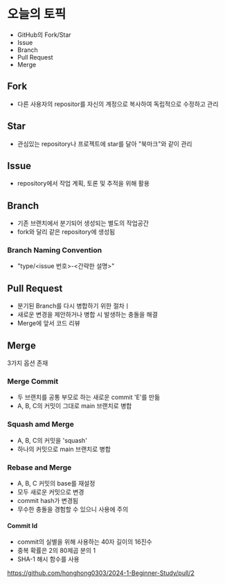 # 오늘의 토픽
- GitHub의 Fork/Star
- Issue
- Branch
- Pull Request
- Merge

## Fork
- 다른 사용자의 repositor를 자신의 계정으로 복사하여 독립적으로 수정하고 관리

## Star
- 관심있는 repository나 프로젝트에 star를 달아 "북마크"와 같이 관리

## Issue 
- repository에서 작업 계획, 토론 및 추적을 위해 활용

## Branch
- 기존 브랜치에서 분기되어 생성되는 별도의 작업공간
- fork와 달리 같은 repository에 생성됨
  
### Branch Naming Convention
- "type/<issue 번호>-<간략한 설명>"

## Pull Request
- 분기된 Branch를 다시 병합하기 위한 절차ㅣ
- 새로운 변경을 제안하거나 병합 시 발생하는 충돌을 해결
- Merge에 앞서 코드 리뷰

## Merge
3가지 옵션 존재

### Merge Commit
- 두 브랜치를 공통 부모로 하는 새로운 commit 'E'를 만듦
- A, B, C의 커밋이 그대로 main 브랜치로 병합

### Squash amd Merge
- A, B, C의 커밋을 'squash'
- 하나의 커밋으로 main 브랜치로 병합

### Rebase and Merge
- A, B, C 커밋의 base를 재설정
- 모두 새로운 커밋으로 변경
- commit hash가 변경됨
- 무수한 충돌을 경험할 수 있으니 사용에 주의

#### Commit Id
- commit의 실별을 위해 사용하는 40자 길이의 16진수
- 중복 확률은 2의 80제곱 분의 1
- SHA-1 해시 함수를 사용
  
https://github.com/honghong0303/2024-1-Beginner-Study/pull/2